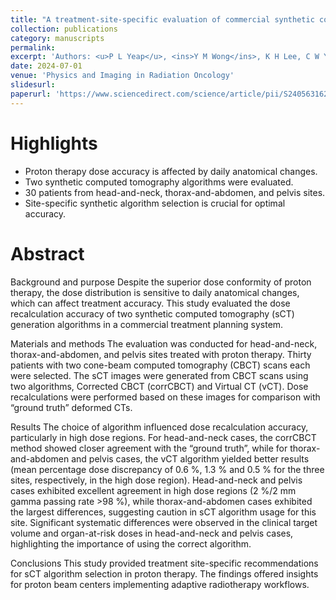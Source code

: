 ```yaml
---
title: "A treatment-site-specific evaluation of commercial synthetic computed tomography solutions for proton therapy"
collection: publications
category: manuscripts
permalink: 
excerpt: 'Authors: <u>P L Yeap</u>, <ins>Y M Wong</ins>, K H Lee, C W Y Koh, K S Lew, C G A Chua, A Wibawa, Z Master, J C L Lee, S Y Park, H Q Tan'
date: 2024-07-01
venue: 'Physics and Imaging in Radiation Oncology'
slidesurl: 
paperurl: 'https://www.sciencedirect.com/science/article/pii/S240563162400109X'
---
```


Highlights
=====
* Proton therapy dose accuracy is affected by daily anatomical changes.
* Two synthetic computed tomography algorithms were evaluated.
* 30 patients from head-and-neck, thorax-and-abdomen, and pelvis sites.
* Site-specific synthetic algorithm selection is crucial for optimal accuracy.

Abstract
=====
Background and purpose
Despite the superior dose conformity of proton therapy, the dose distribution is sensitive to daily anatomical changes, which can affect treatment accuracy. This study evaluated the dose recalculation accuracy of two synthetic computed tomography (sCT) generation algorithms in a commercial treatment planning system.

Materials and methods
The evaluation was conducted for head-and-neck, thorax-and-abdomen, and pelvis sites treated with proton therapy. Thirty patients with two cone-beam computed tomography (CBCT) scans each were selected. The sCT images were generated from CBCT scans using two algorithms, Corrected CBCT (corrCBCT) and Virtual CT (vCT). Dose recalculations were performed based on these images for comparison with “ground truth” deformed CTs.

Results
The choice of algorithm influenced dose recalculation accuracy, particularly in high dose regions. For head-and-neck cases, the corrCBCT method showed closer agreement with the “ground truth”, while for thorax-and-abdomen and pelvis cases, the vCT algorithm yielded better results (mean percentage dose discrepancy of 0.6 %, 1.3 % and 0.5 % for the three sites, respectively, in the high dose region). Head-and-neck and pelvis cases exhibited excellent agreement in high dose regions (2 %/2 mm gamma passing rate >98 %), while thorax-and-abdomen cases exhibited the largest differences, suggesting caution in sCT algorithm usage for this site. Significant systematic differences were observed in the clinical target volume and organ-at-risk doses in head-and-neck and pelvis cases, highlighting the importance of using the correct algorithm.

Conclusions
This study provided treatment site-specific recommendations for sCT algorithm selection in proton therapy. The findings offered insights for proton beam centers implementing adaptive radiotherapy workflows.
